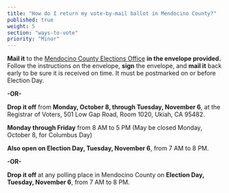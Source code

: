 ```yaml
---
title: "How do I return my vote-by-mail ballot in Mendocino County?"
published: true
weight: 5
section: "ways-to-vote"
priority: "Minor"
---
```


**Mail it** to the [Mendocino County Elections Office](#section-election-office-contact) **in the envelope provided.** Follow the instructions on the envelope, **sign** the envelope, and **mail it** back early to be sure it is received on time. It must be postmarked on or before Election Day.    

**-OR-**  

**Drop it off** from **Monday, October 8, through Tuesday, November 6**, at the Registrar of Voters, 501 Low Gap Road, Room 1020, Ukiah, CA 95482.   

**Monday through Friday** from 8 AM to 5 PM (May be closed Monday, October 8, for Columbus Day) 

**Also open on Election Day, Tuesday, November 6**, from 7 AM to 8 PM.  

**-OR-**  

**Drop it off** at any polling place in Mendocino County on **Election Day, Tuesday, November 6**, from 7 AM to 8 PM.  
